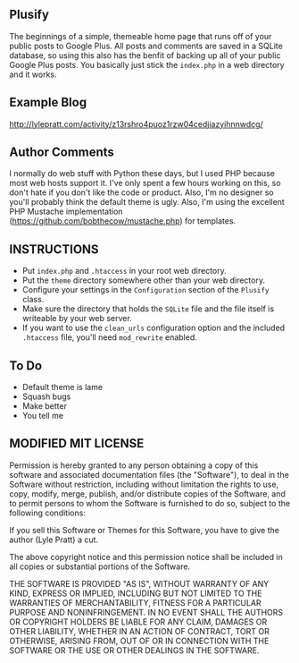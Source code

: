 ## Plusify ##
The beginnings of a simple, themeable home page that runs off of your public posts to Google Plus. All posts and comments are saved in a SQLite database, so using this also has the benfit of backing up all of your public Google Plus posts. You basically just stick the `index.php` in a web directory and it works.

## Example Blog ##
http://lylepratt.com/activity/z13rshro4puoz1rzw04cedjiazyihnnwdcg/

## Author Comments ##
I normally do web stuff with Python these days, but I used PHP because most web hosts support it. I've only spent a few hours working on this, so don't hate if you don't like the code or product. Also, I'm no designer so you'll probably think the default theme is ugly. Also, I'm using the excellent PHP Mustache implementation (https://github.com/bobthecow/mustache.php) for templates.

## INSTRUCTIONS ##
- Put `index.php` and `.htaccess` in your root web directory.
- Put the `theme` directory somewhere other than your web directory.
- Configure your settings in the `Configuration` section of the `Plusify` class.
- Make sure the directory that holds the `SQLite` file and the file itself is writeable by your web server.
- If you want to use the `clean_urls` configuration option and the included `.htaccess` file, you'll need `mod_rewrite` enabled.

## To Do ##
- Default theme is lame
- Squash bugs
- Make better
- You tell me

## MODIFIED MIT LICENSE ##

Permission is hereby granted to any person obtaining a copy of this software and associated documentation files (the "Software"), to deal in the Software without restriction, including without limitation the rights to use, copy, modify, merge, publish, and/or distribute copies of the Software, and to permit persons to whom the Software is furnished to do so, subject to the following conditions:

If you sell this Software or Themes for this Software, you have to give the author (Lyle Pratt) a cut.

The above copyright notice and this permission notice shall be included in all copies or substantial portions of the Software.

THE SOFTWARE IS PROVIDED "AS IS", WITHOUT WARRANTY OF ANY KIND, EXPRESS OR IMPLIED, INCLUDING BUT NOT LIMITED TO THE WARRANTIES OF MERCHANTABILITY, FITNESS FOR A PARTICULAR PURPOSE AND NONINFRINGEMENT. IN NO EVENT SHALL THE AUTHORS OR COPYRIGHT HOLDERS BE LIABLE FOR ANY CLAIM, DAMAGES OR OTHER LIABILITY, WHETHER IN AN ACTION OF CONTRACT, TORT OR OTHERWISE, ARISING FROM, OUT OF OR IN CONNECTION WITH THE SOFTWARE OR THE USE OR OTHER DEALINGS IN THE SOFTWARE.
